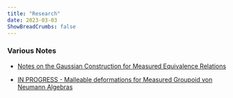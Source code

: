 ```yaml
---
title: "Research"
date: 2023-03-03
ShowBreadCrumbs: false
---
```



### Various Notes 

* [Notes on the Gaussian Construction for Measured Equivalence Relations](https://github.com/kyrem1/def-rig-equivReln-Groupoids/blob/main/Hilbert%20Bundles%20and%20Equivalence%20Relations/equiv.pdf)

* [IN PROGRESS - Malleable deformations for Measured Groupoid von Neumann Algebras](https://github.com/kyrem1/def-rig-equivReln-Groupoids/blob/main/Deformations%20of%20Groupoid%20Algebras/main.pdf)

